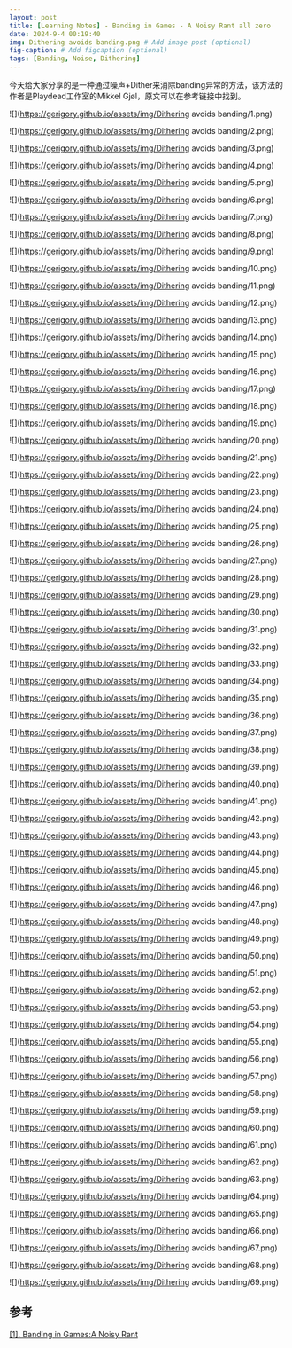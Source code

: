```yaml
---
layout: post
title: [Learning Notes] - Banding in Games - A Noisy Rant all zero
date: 2024-9-4 00:19:40
img: Dithering avoids banding.png # Add image post (optional)
fig-caption: # Add figcaption (optional)
tags: [Banding, Noise, Dithering]
---
```

今天给大家分享的是一种通过噪声+Dither来消除banding异常的方法，该方法的作者是Playdead工作室的Mikkel Gjøl，原文可以在参考链接中找到。

![](https://gerigory.github.io/assets/img/Dithering avoids banding/1.png)

![](https://gerigory.github.io/assets/img/Dithering avoids banding/2.png)

![](https://gerigory.github.io/assets/img/Dithering avoids banding/3.png)

![](https://gerigory.github.io/assets/img/Dithering avoids banding/4.png)

![](https://gerigory.github.io/assets/img/Dithering avoids banding/5.png)

![](https://gerigory.github.io/assets/img/Dithering avoids banding/6.png)

![](https://gerigory.github.io/assets/img/Dithering avoids banding/7.png)

![](https://gerigory.github.io/assets/img/Dithering avoids banding/8.png)

![](https://gerigory.github.io/assets/img/Dithering avoids banding/9.png)

![](https://gerigory.github.io/assets/img/Dithering avoids banding/10.png)

![](https://gerigory.github.io/assets/img/Dithering avoids banding/11.png)

![](https://gerigory.github.io/assets/img/Dithering avoids banding/12.png)

![](https://gerigory.github.io/assets/img/Dithering avoids banding/13.png)

![](https://gerigory.github.io/assets/img/Dithering avoids banding/14.png)

![](https://gerigory.github.io/assets/img/Dithering avoids banding/15.png)

![](https://gerigory.github.io/assets/img/Dithering avoids banding/16.png)

![](https://gerigory.github.io/assets/img/Dithering avoids banding/17.png)

![](https://gerigory.github.io/assets/img/Dithering avoids banding/18.png)

![](https://gerigory.github.io/assets/img/Dithering avoids banding/19.png)

![](https://gerigory.github.io/assets/img/Dithering avoids banding/20.png)

![](https://gerigory.github.io/assets/img/Dithering avoids banding/21.png)

![](https://gerigory.github.io/assets/img/Dithering avoids banding/22.png)

![](https://gerigory.github.io/assets/img/Dithering avoids banding/23.png)

![](https://gerigory.github.io/assets/img/Dithering avoids banding/24.png)

![](https://gerigory.github.io/assets/img/Dithering avoids banding/25.png)

![](https://gerigory.github.io/assets/img/Dithering avoids banding/26.png)

![](https://gerigory.github.io/assets/img/Dithering avoids banding/27.png)

![](https://gerigory.github.io/assets/img/Dithering avoids banding/28.png)

![](https://gerigory.github.io/assets/img/Dithering avoids banding/29.png)

![](https://gerigory.github.io/assets/img/Dithering avoids banding/30.png)

![](https://gerigory.github.io/assets/img/Dithering avoids banding/31.png)

![](https://gerigory.github.io/assets/img/Dithering avoids banding/32.png)

![](https://gerigory.github.io/assets/img/Dithering avoids banding/33.png)

![](https://gerigory.github.io/assets/img/Dithering avoids banding/34.png)

![](https://gerigory.github.io/assets/img/Dithering avoids banding/35.png)

![](https://gerigory.github.io/assets/img/Dithering avoids banding/36.png)

![](https://gerigory.github.io/assets/img/Dithering avoids banding/37.png)

![](https://gerigory.github.io/assets/img/Dithering avoids banding/38.png)

![](https://gerigory.github.io/assets/img/Dithering avoids banding/39.png)

![](https://gerigory.github.io/assets/img/Dithering avoids banding/40.png)

![](https://gerigory.github.io/assets/img/Dithering avoids banding/41.png)

![](https://gerigory.github.io/assets/img/Dithering avoids banding/42.png)

![](https://gerigory.github.io/assets/img/Dithering avoids banding/43.png)

![](https://gerigory.github.io/assets/img/Dithering avoids banding/44.png)

![](https://gerigory.github.io/assets/img/Dithering avoids banding/45.png)

![](https://gerigory.github.io/assets/img/Dithering avoids banding/46.png)

![](https://gerigory.github.io/assets/img/Dithering avoids banding/47.png)

![](https://gerigory.github.io/assets/img/Dithering avoids banding/48.png)

![](https://gerigory.github.io/assets/img/Dithering avoids banding/49.png)

![](https://gerigory.github.io/assets/img/Dithering avoids banding/50.png)

![](https://gerigory.github.io/assets/img/Dithering avoids banding/51.png)

![](https://gerigory.github.io/assets/img/Dithering avoids banding/52.png)

![](https://gerigory.github.io/assets/img/Dithering avoids banding/53.png)

![](https://gerigory.github.io/assets/img/Dithering avoids banding/54.png)

![](https://gerigory.github.io/assets/img/Dithering avoids banding/55.png)

![](https://gerigory.github.io/assets/img/Dithering avoids banding/56.png)

![](https://gerigory.github.io/assets/img/Dithering avoids banding/57.png)

![](https://gerigory.github.io/assets/img/Dithering avoids banding/58.png)

![](https://gerigory.github.io/assets/img/Dithering avoids banding/59.png)

![](https://gerigory.github.io/assets/img/Dithering avoids banding/60.png)

![](https://gerigory.github.io/assets/img/Dithering avoids banding/61.png)

![](https://gerigory.github.io/assets/img/Dithering avoids banding/62.png)

![](https://gerigory.github.io/assets/img/Dithering avoids banding/63.png)

![](https://gerigory.github.io/assets/img/Dithering avoids banding/64.png)

![](https://gerigory.github.io/assets/img/Dithering avoids banding/65.png)

![](https://gerigory.github.io/assets/img/Dithering avoids banding/66.png)

![](https://gerigory.github.io/assets/img/Dithering avoids banding/67.png)

![](https://gerigory.github.io/assets/img/Dithering avoids banding/68.png)

![](https://gerigory.github.io/assets/img/Dithering avoids banding/69.png)



## 参考

[[1]. Banding in Games:A Noisy Rant](http://loopit.dk/banding_in_games.pdf)

